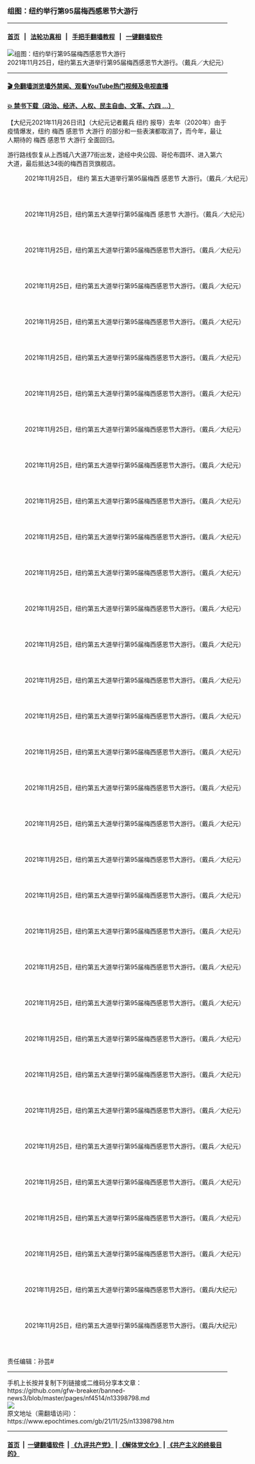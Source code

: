 ### 组图：纽约举行第95届梅西感恩节大游行
------------------------

#### [首页](https://github.com/gfw-breaker/banned-news3/blob/master/README.md) &nbsp;&nbsp;|&nbsp;&nbsp; [法轮功真相](https://github.com/begood0513/basic/blob/master/README.md)  &nbsp;&nbsp;|&nbsp;&nbsp; [手把手翻墙教程](https://github.com/gfw-breaker/guides/wiki)  &nbsp;&nbsp;|&nbsp;&nbsp; [一键翻墙软件](https://github.com/gfw-breaker/nogfw/blob/master/README.md)  



<div><img alt="组图：纽约举行第95届梅西感恩节大游行" class="attachment-djy_600_400 size-djy_600_400 wp-post-image" src="https://i.epochtimes.com/assets/uploads/2021/11/id13398809-20211125050-600x400.jpg"/>
<div class="caption">
 2021年11月25日，纽约第五大道举行第95届梅西感恩节大游行。（戴兵／大纪元）
</div></div><hr/>

#### [ 🎬  免翻墙浏览墙外禁闻、观看YouTube热门视频及电视直播](https://github.com/gfw-breaker/HelloWorld)

#### [ 💥  禁书下载（政治、经济、人权、民主自由、文革、六四 ...）](https://github.com/gfw-breaker/books/blob/master/README.md)

<div><p>
 【大纪元2021年11月26日讯】（大纪元记者戴兵
 <ok href="https://www.epochtimes.com/gb/tag/%E7%BA%BD%E7%BA%A6.html">
  纽约
 </ok>
 报导）去年（2020年）由于疫情爆发，纽约
 <ok href="https://www.epochtimes.com/gb/tag/%E6%A2%85%E8%A5%BF.html">
  梅西
 </ok>
 <ok href="https://www.ntdtv.com/b5/感恩节.htm">
  感恩节
 </ok>
 <ok href="https://www.ntdtv.com/b5/大游行.htm">
  大游行
 </ok>
 的部分和一些表演都取消了，而今年，最让人期待的
 <ok href="https://www.epochtimes.com/gb/tag/%E6%A2%85%E8%A5%BF.html">
  梅西
 </ok>
 <ok href="https://www.ntdtv.com/b5/感恩节.htm">
  感恩节
 </ok>
 <ok href="https://www.ntdtv.com/b5/大游行.htm">
  大游行
 </ok>
 全面回归。
</p>
<p>
 游行路线恢复从上西城八大道77街出发，途经中央公园、哥伦布圆环、进入第六大道，最后抵达34街的梅西百货旗舰店。
</p>
<div class="video_fit_container">
</div>
<figure aria-describedby="caption-attachment-13398813" class="wp-caption aligncenter" id="attachment_13398813" style="width: 600px">
 <ok href="https://i.epochtimes.com/assets/uploads/2021/11/id13398813-2111251558471973.jpg" target="_blank">
  <img alt="" class="size-large wp-image-13398813" src="https://i.epochtimes.com/assets/uploads/2021/11/id13398813-2111251558471973-600x400.jpg" title=""/>
 </ok>
 <br/><figcaption class="wp-caption-text" id="caption-attachment-13398813">
  2021年11月25日，
  <ok href="https://www.epochtimes.com/gb/tag/%E7%BA%BD%E7%BA%A6.html">
   纽约
  </ok>
  第五大道举行第95届梅西
  <ok href="https://www.epochtimes.com/gb/tag/%E6%84%9F%E6%81%A9%E8%8A%82.html">
   感恩节
  </ok>
  大游行。（戴兵／大纪元）
 </figcaption><br/>
</figure><br/>
<figure aria-describedby="caption-attachment-13398814" class="wp-caption aligncenter" id="attachment_13398814" style="width: 600px">
 <ok href="https://i.epochtimes.com/assets/uploads/2021/11/id13398814-2111251558491973.jpg" target="_blank">
  <img alt="" class="size-large wp-image-13398814" src="https://i.epochtimes.com/assets/uploads/2021/11/id13398814-2111251558491973-600x400.jpg" title=""/>
 </ok>
 <br/><figcaption class="wp-caption-text" id="caption-attachment-13398814">
  2021年11月25日，纽约第五大道举行第95届梅西
  <ok href="https://www.epochtimes.com/gb/tag/%E6%84%9F%E6%81%A9%E8%8A%82.html">
   感恩节
  </ok>
  大游行。（戴兵／大纪元）
 </figcaption><br/>
</figure><br/>
<figure aria-describedby="caption-attachment-13398820" class="wp-caption aligncenter" id="attachment_13398820" style="width: 600px">
 <ok href="https://i.epochtimes.com/assets/uploads/2021/11/id13398820-2111251559141973.jpg" target="_blank">
  <img alt="" class="size-large wp-image-13398820" src="https://i.epochtimes.com/assets/uploads/2021/11/id13398820-2111251559141973-600x400.jpg" title=""/>
 </ok>
 <br/><figcaption class="wp-caption-text" id="caption-attachment-13398820">
  2021年11月25日，纽约第五大道举行第95届梅西感恩节大游行。（戴兵／大纪元）
 </figcaption><br/>
</figure><br/>
<figure aria-describedby="caption-attachment-13398821" class="wp-caption aligncenter" id="attachment_13398821" style="width: 600px">
 <ok href="https://i.epochtimes.com/assets/uploads/2021/11/id13398821-2111251559341973.jpg" target="_blank">
  <img alt="" class="size-large wp-image-13398821" src="https://i.epochtimes.com/assets/uploads/2021/11/id13398821-2111251559341973-600x400.jpg" title=""/>
 </ok>
 <br/><figcaption class="wp-caption-text" id="caption-attachment-13398821">
  2021年11月25日，纽约第五大道举行第95届梅西感恩节大游行。（戴兵／大纪元）
 </figcaption><br/>
</figure><br/>
<figure aria-describedby="caption-attachment-13398824" class="wp-caption aligncenter" id="attachment_13398824" style="width: 600px">
 <ok href="https://i.epochtimes.com/assets/uploads/2021/11/id13398824-2111251600051973.jpg" target="_blank">
  <img alt="" class="size-large wp-image-13398824" src="https://i.epochtimes.com/assets/uploads/2021/11/id13398824-2111251600051973-600x400.jpg" title=""/>
 </ok>
 <br/><figcaption class="wp-caption-text" id="caption-attachment-13398824">
  2021年11月25日，纽约第五大道举行第95届梅西感恩节大游行。（戴兵／大纪元）
 </figcaption><br/>
</figure><br/>
<figure aria-describedby="caption-attachment-13398825" class="wp-caption aligncenter" id="attachment_13398825" style="width: 600px">
 <ok href="https://i.epochtimes.com/assets/uploads/2021/11/id13398825-2111251559401973.jpg" target="_blank">
  <img alt="" class="size-large wp-image-13398825" src="https://i.epochtimes.com/assets/uploads/2021/11/id13398825-2111251559401973-600x400.jpg" title=""/>
 </ok>
 <br/><figcaption class="wp-caption-text" id="caption-attachment-13398825">
  2021年11月25日，纽约第五大道举行第95届梅西感恩节大游行。（戴兵／大纪元）
 </figcaption><br/>
</figure><br/>
<figure aria-describedby="caption-attachment-13398859" class="wp-caption aligncenter" id="attachment_13398859" style="width: 600px">
 <ok href="https://i.epochtimes.com/assets/uploads/2021/11/id13398859-2111251558551973.jpg" target="_blank">
  <img alt="" class="size-large wp-image-13398859" src="https://i.epochtimes.com/assets/uploads/2021/11/id13398859-2111251558551973-600x400.jpg" title=""/>
 </ok>
 <br/><figcaption class="wp-caption-text" id="caption-attachment-13398859">
  2021年11月25日，纽约第五大道举行第95届梅西感恩节大游行。（戴兵／大纪元）
 </figcaption><br/>
</figure><br/>
<figure aria-describedby="caption-attachment-13398826" class="wp-caption aligncenter" id="attachment_13398826" style="width: 600px">
 <ok href="https://i.epochtimes.com/assets/uploads/2021/11/id13398826-2111251600301973.jpg" target="_blank">
  <img alt="" class="size-large wp-image-13398826" src="https://i.epochtimes.com/assets/uploads/2021/11/id13398826-2111251600301973-600x400.jpg" title=""/>
 </ok>
 <br/><figcaption class="wp-caption-text" id="caption-attachment-13398826">
  2021年11月25日，纽约第五大道举行第95届梅西感恩节大游行。（戴兵／大纪元）
 </figcaption><br/>
</figure><br/>
<figure aria-describedby="caption-attachment-13398827" class="wp-caption aligncenter" id="attachment_13398827" style="width: 600px">
 <ok href="https://i.epochtimes.com/assets/uploads/2021/11/id13398827-2111251600191973.jpg" target="_blank">
  <img alt="" class="size-large wp-image-13398827" src="https://i.epochtimes.com/assets/uploads/2021/11/id13398827-2111251600191973-600x400.jpg" title=""/>
 </ok>
 <br/><figcaption class="wp-caption-text" id="caption-attachment-13398827">
  2021年11月25日，纽约第五大道举行第95届梅西感恩节大游行。（戴兵／大纪元）
 </figcaption><br/>
</figure><br/>
<figure aria-describedby="caption-attachment-13398829" class="wp-caption aligncenter" id="attachment_13398829" style="width: 600px">
 <ok href="https://i.epochtimes.com/assets/uploads/2021/11/id13398829-2111251559541973.jpg" target="_blank">
  <img alt="" class="size-large wp-image-13398829" src="https://i.epochtimes.com/assets/uploads/2021/11/id13398829-2111251559541973-600x400.jpg" title=""/>
 </ok>
 <br/><figcaption class="wp-caption-text" id="caption-attachment-13398829">
  2021年11月25日，纽约第五大道举行第95届梅西感恩节大游行。（戴兵／大纪元）
 </figcaption><br/>
</figure><br/>
<figure aria-describedby="caption-attachment-13398830" class="wp-caption aligncenter" id="attachment_13398830" style="width: 600px">
 <ok href="https://i.epochtimes.com/assets/uploads/2021/11/id13398830-2111251559481973.jpg" target="_blank">
  <img alt="" class="size-large wp-image-13398830" src="https://i.epochtimes.com/assets/uploads/2021/11/id13398830-2111251559481973-600x400.jpg" title=""/>
 </ok>
 <br/><figcaption class="wp-caption-text" id="caption-attachment-13398830">
  2021年11月25日，纽约第五大道举行第95届梅西感恩节大游行。（戴兵／大纪元）
 </figcaption><br/>
</figure><br/>
<figure aria-describedby="caption-attachment-13398863" class="wp-caption aligncenter" id="attachment_13398863" style="width: 600px">
 <ok href="https://i.epochtimes.com/assets/uploads/2021/11/id13398863-2111251559371973.jpg" target="_blank">
  <img alt="" class="size-large wp-image-13398863" src="https://i.epochtimes.com/assets/uploads/2021/11/id13398863-2111251559371973-600x400.jpg" title=""/>
 </ok>
 <br/><figcaption class="wp-caption-text" id="caption-attachment-13398863">
  2021年11月25日，纽约第五大道举行第95届梅西感恩节大游行。（戴兵／大纪元）
 </figcaption><br/>
</figure><br/>
<figure aria-describedby="caption-attachment-13398864" class="wp-caption aligncenter" id="attachment_13398864" style="width: 600px">
 <ok href="https://i.epochtimes.com/assets/uploads/2021/11/id13398864-2111251559311973.jpg" target="_blank">
  <img alt="" class="size-large wp-image-13398864" src="https://i.epochtimes.com/assets/uploads/2021/11/id13398864-2111251559311973-600x400.jpg" title=""/>
 </ok>
 <br/><figcaption class="wp-caption-text" id="caption-attachment-13398864">
  2021年11月25日，纽约第五大道举行第95届梅西感恩节大游行。（戴兵／大纪元）
 </figcaption><br/>
</figure><br/>
<figure aria-describedby="caption-attachment-13398828" class="wp-caption aligncenter" id="attachment_13398828" style="width: 600px">
 <ok href="https://i.epochtimes.com/assets/uploads/2021/11/id13398828-2111251559561973.jpg" target="_blank">
  <img alt="" class="size-large wp-image-13398828" src="https://i.epochtimes.com/assets/uploads/2021/11/id13398828-2111251559561973-600x400.jpg" title=""/>
 </ok>
 <br/><figcaption class="wp-caption-text" id="caption-attachment-13398828">
  2021年11月25日，纽约第五大道举行第95届梅西感恩节大游行。（戴兵／大纪元）
 </figcaption><br/>
</figure><br/>
<figure aria-describedby="caption-attachment-13398833" class="wp-caption aligncenter" id="attachment_13398833" style="width: 600px">
 <ok href="https://i.epochtimes.com/assets/uploads/2021/11/id13398833-2111251600411973.jpg" target="_blank">
  <img alt="" class="size-large wp-image-13398833" src="https://i.epochtimes.com/assets/uploads/2021/11/id13398833-2111251600411973-600x400.jpg" title=""/>
 </ok>
 <br/><figcaption class="wp-caption-text" id="caption-attachment-13398833">
  2021年11月25日，纽约第五大道举行第95届梅西感恩节大游行。（戴兵／大纪元）
 </figcaption><br/>
</figure><br/>
<figure aria-describedby="caption-attachment-13398834" class="wp-caption aligncenter" id="attachment_13398834" style="width: 600px">
 <ok href="https://i.epochtimes.com/assets/uploads/2021/11/id13398834-2111251601011973.jpg" target="_blank">
  <img alt="" class="size-large wp-image-13398834" src="https://i.epochtimes.com/assets/uploads/2021/11/id13398834-2111251601011973-600x400.jpg" title=""/>
 </ok>
 <br/><figcaption class="wp-caption-text" id="caption-attachment-13398834">
  2021年11月25日，纽约第五大道举行第95届梅西感恩节大游行。（戴兵／大纪元）
 </figcaption><br/>
</figure><br/>
<figure aria-describedby="caption-attachment-13398835" class="wp-caption aligncenter" id="attachment_13398835" style="width: 600px">
 <ok href="https://i.epochtimes.com/assets/uploads/2021/11/id13398835-2111251600471973.jpg" target="_blank">
  <img alt="" class="size-large wp-image-13398835" src="https://i.epochtimes.com/assets/uploads/2021/11/id13398835-2111251600471973-600x400.jpg" title=""/>
 </ok>
 <br/><figcaption class="wp-caption-text" id="caption-attachment-13398835">
  2021年11月25日，纽约第五大道举行第95届梅西感恩节大游行。（戴兵／大纪元）
 </figcaption><br/>
</figure><br/>
<figure aria-describedby="caption-attachment-13398838" class="wp-caption aligncenter" id="attachment_13398838" style="width: 600px">
 <ok href="https://i.epochtimes.com/assets/uploads/2021/11/id13398838-2111251559091973.jpg" target="_blank">
  <img alt="" class="size-large wp-image-13398838" src="https://i.epochtimes.com/assets/uploads/2021/11/id13398838-2111251559091973-600x400.jpg" title=""/>
 </ok>
 <br/><figcaption class="wp-caption-text" id="caption-attachment-13398838">
  2021年11月25日，纽约第五大道举行第95届梅西感恩节大游行。（戴兵／大纪元）
 </figcaption><br/>
</figure><br/>
<figure aria-describedby="caption-attachment-13398839" class="wp-caption aligncenter" id="attachment_13398839" style="width: 600px">
 <ok href="https://i.epochtimes.com/assets/uploads/2021/11/id13398839-2111251558441973.jpg" target="_blank">
  <img alt="" class="size-large wp-image-13398839" src="https://i.epochtimes.com/assets/uploads/2021/11/id13398839-2111251558441973-600x400.jpg" title=""/>
 </ok>
 <br/><figcaption class="wp-caption-text" id="caption-attachment-13398839">
  2021年11月25日，纽约第五大道举行第95届梅西感恩节大游行。（戴兵／大纪元）
 </figcaption><br/>
</figure><br/>
<figure aria-describedby="caption-attachment-13398870" class="wp-caption aligncenter" id="attachment_13398870" style="width: 600px">
 <ok href="https://i.epochtimes.com/assets/uploads/2021/11/id13398870-2111251559171973.jpg" target="_blank">
  <img alt="" class="size-large wp-image-13398870" src="https://i.epochtimes.com/assets/uploads/2021/11/id13398870-2111251559171973-600x400.jpg" title=""/>
 </ok>
 <br/><figcaption class="wp-caption-text" id="caption-attachment-13398870">
  2021年11月25日，纽约第五大道举行第95届梅西感恩节大游行。（戴兵／大纪元）
 </figcaption><br/>
</figure><br/>
<figure aria-describedby="caption-attachment-13398840" class="wp-caption aligncenter" id="attachment_13398840" style="width: 600px">
 <ok href="https://i.epochtimes.com/assets/uploads/2021/11/id13398840-2111251559201973.jpg" target="_blank">
  <img alt="" class="size-large wp-image-13398840" src="https://i.epochtimes.com/assets/uploads/2021/11/id13398840-2111251559201973-600x400.jpg" title=""/>
 </ok>
 <br/><figcaption class="wp-caption-text" id="caption-attachment-13398840">
  2021年11月25日，纽约第五大道举行第95届梅西感恩节大游行。（戴兵／大纪元）
 </figcaption><br/>
</figure><br/>
<figure aria-describedby="caption-attachment-13398841" class="wp-caption aligncenter" id="attachment_13398841" style="width: 600px">
 <ok href="https://i.epochtimes.com/assets/uploads/2021/11/id13398841-2111251558521973.jpg" target="_blank">
  <img alt="" class="size-large wp-image-13398841" src="https://i.epochtimes.com/assets/uploads/2021/11/id13398841-2111251558521973-600x400.jpg" title=""/>
 </ok>
 <br/><figcaption class="wp-caption-text" id="caption-attachment-13398841">
  2021年11月25日，纽约第五大道举行第95届梅西感恩节大游行。（戴兵／大纪元）
 </figcaption><br/>
</figure><br/>
<figure aria-describedby="caption-attachment-13398842" class="wp-caption aligncenter" id="attachment_13398842" style="width: 600px">
 <ok href="https://i.epochtimes.com/assets/uploads/2021/11/id13398842-2111251600391973.jpg" target="_blank">
  <img alt="" class="size-large wp-image-13398842" src="https://i.epochtimes.com/assets/uploads/2021/11/id13398842-2111251600391973-600x400.jpg" title=""/>
 </ok>
 <br/><figcaption class="wp-caption-text" id="caption-attachment-13398842">
  2021年11月25日，纽约第五大道举行第95届梅西感恩节大游行。（戴兵／大纪元）
 </figcaption><br/>
</figure><br/>
<figure aria-describedby="caption-attachment-13398845" class="wp-caption aligncenter" id="attachment_13398845" style="width: 600px">
 <ok href="https://i.epochtimes.com/assets/uploads/2021/11/id13398845-2111251601031973.jpg" target="_blank">
  <img alt="" class="size-large wp-image-13398845" src="https://i.epochtimes.com/assets/uploads/2021/11/id13398845-2111251601031973-600x400.jpg" title=""/>
 </ok>
 <br/><figcaption class="wp-caption-text" id="caption-attachment-13398845">
  2021年11月25日，纽约第五大道举行第95届梅西感恩节大游行。（戴兵／大纪元）
 </figcaption><br/>
</figure><br/>
<figure aria-describedby="caption-attachment-13398846" class="wp-caption aligncenter" id="attachment_13398846" style="width: 600px">
 <ok href="https://i.epochtimes.com/assets/uploads/2021/11/id13398846-2111251600521973.jpg" target="_blank">
  <img alt="" class="size-large wp-image-13398846" src="https://i.epochtimes.com/assets/uploads/2021/11/id13398846-2111251600521973-600x400.jpg" title=""/>
 </ok>
 <br/><figcaption class="wp-caption-text" id="caption-attachment-13398846">
  2021年11月25日，纽约第五大道举行第95届梅西感恩节大游行。（戴兵／大纪元）
 </figcaption><br/>
</figure><br/>
<figure aria-describedby="caption-attachment-13398847" class="wp-caption aligncenter" id="attachment_13398847" style="width: 600px">
 <ok href="https://i.epochtimes.com/assets/uploads/2021/11/id13398847-2111251600491973.jpg" target="_blank">
  <img alt="" class="size-large wp-image-13398847" src="https://i.epochtimes.com/assets/uploads/2021/11/id13398847-2111251600491973-600x400.jpg" title=""/>
 </ok>
 <br/><figcaption class="wp-caption-text" id="caption-attachment-13398847">
  2021年11月25日，纽约第五大道举行第95届梅西感恩节大游行。（戴兵／大纪元）
 </figcaption><br/>
</figure><br/>
<figure aria-describedby="caption-attachment-13398850" class="wp-caption aligncenter" id="attachment_13398850" style="width: 600px">
 <ok href="https://i.epochtimes.com/assets/uploads/2021/11/id13398850-2111251600581973.jpg" target="_blank">
  <img alt="" class="size-large wp-image-13398850" src="https://i.epochtimes.com/assets/uploads/2021/11/id13398850-2111251600581973-600x400.jpg" title=""/>
 </ok>
 <br/><figcaption class="wp-caption-text" id="caption-attachment-13398850">
  2021年11月25日，纽约第五大道举行第95届梅西感恩节大游行。（戴兵／大纪元）
 </figcaption><br/>
</figure><br/>
<figure aria-describedby="caption-attachment-13398851" class="wp-caption aligncenter" id="attachment_13398851" style="width: 600px">
 <ok href="https://i.epochtimes.com/assets/uploads/2021/11/id13398851-2111251559451973.jpg" target="_blank">
  <img alt="" class="size-large wp-image-13398851" src="https://i.epochtimes.com/assets/uploads/2021/11/id13398851-2111251559451973-600x400.jpg" title=""/>
 </ok>
 <br/><figcaption class="wp-caption-text" id="caption-attachment-13398851">
  2021年11月25日，纽约第五大道举行第95届梅西感恩节大游行。（戴兵／大纪元）
 </figcaption><br/>
</figure><br/>
<figure aria-describedby="caption-attachment-13398852" class="wp-caption aligncenter" id="attachment_13398852" style="width: 600px">
 <ok href="https://i.epochtimes.com/assets/uploads/2021/11/id13398852-2111251559421973.jpg" target="_blank">
  <img alt="" class="size-large wp-image-13398852" src="https://i.epochtimes.com/assets/uploads/2021/11/id13398852-2111251559421973-600x400.jpg" title=""/>
 </ok>
 <br/><figcaption class="wp-caption-text" id="caption-attachment-13398852">
  2021年11月25日，纽约第五大道举行第95届梅西感恩节大游行。（戴兵／大纪元）
 </figcaption><br/>
</figure><br/>
<figure aria-describedby="caption-attachment-13398873" class="wp-caption aligncenter" id="attachment_13398873" style="width: 600px">
 <ok href="https://i.epochtimes.com/assets/uploads/2021/11/id13398873-2111251558581973.jpg" target="_blank">
  <img alt="" class="size-large wp-image-13398873" src="https://i.epochtimes.com/assets/uploads/2021/11/id13398873-2111251558581973-600x400.jpg" title=""/>
 </ok>
 <br/><figcaption class="wp-caption-text" id="caption-attachment-13398873">
  2021年11月25日，纽约第五大道举行第95届梅西感恩节大游行。（戴兵／大纪元）
 </figcaption><br/>
</figure><br/>
<figure aria-describedby="caption-attachment-13398877" class="wp-caption aligncenter" id="attachment_13398877" style="width: 600px">
 <ok href="https://i.epochtimes.com/assets/uploads/2021/11/id13398877-2111251600131973.jpg" target="_blank">
  <img alt="" class="size-large wp-image-13398877" src="https://i.epochtimes.com/assets/uploads/2021/11/id13398877-2111251600131973-600x400.jpg" title=""/>
 </ok>
 <br/><figcaption class="wp-caption-text" id="caption-attachment-13398877">
  2021年11月25日，纽约第五大道举行第95届梅西感恩节大游行。（戴兵／大纪元）
 </figcaption><br/>
</figure><br/>
<figure aria-describedby="caption-attachment-13399021" class="wp-caption aligncenter" id="attachment_13399021" style="width: 600px">
 <ok href="https://i.epochtimes.com/assets/uploads/2021/11/id13399021-2111251600081973.jpg" target="_blank">
  <img alt="" class="size-large wp-image-13399021" src="https://i.epochtimes.com/assets/uploads/2021/11/id13399021-2111251600081973-600x400.jpg" title=""/>
 </ok>
 <br/><figcaption class="wp-caption-text" id="caption-attachment-13399021">
  2021年11月25日，纽约第五大道举行第95届梅西感恩节大游行。（戴兵/大纪元）
 </figcaption><br/>
</figure><br/>
<figure aria-describedby="caption-attachment-13399022" class="wp-caption aligncenter" id="attachment_13399022" style="width: 600px">
 <ok href="https://i.epochtimes.com/assets/uploads/2021/11/id13399022-2111251600021973.jpg" target="_blank">
  <img alt="" class="size-large wp-image-13399022" src="https://i.epochtimes.com/assets/uploads/2021/11/id13399022-2111251600021973-600x400.jpg" title=""/>
 </ok>
 <br/><figcaption class="wp-caption-text" id="caption-attachment-13399022">
  2021年11月25日，纽约第五大道举行第95届梅西感恩节大游行。（戴兵/大纪元）
 </figcaption><br/>
</figure><br/>
<p>
 责任编辑：孙芸#
</p>
</div>
<hr/>
手机上长按并复制下列链接或二维码分享本文章：<br/>
https://github.com/gfw-breaker/banned-news3/blob/master/pages/nf4514/n13398798.md <br/>
<a href='https://github.com/gfw-breaker/banned-news3/blob/master/pages/nf4514/n13398798.md'><img src='https://github.com/gfw-breaker/banned-news3/blob/master/pages/nf4514/n13398798.md.png'/></a> <br/>
原文地址（需翻墙访问）：https://www.epochtimes.com/gb/21/11/25/n13398798.htm


------------------------
#### [首页](https://github.com/gfw-breaker/banned-news3/blob/master/README.md) &nbsp;|&nbsp; [一键翻墙软件](https://github.com/gfw-breaker/nogfw/blob/master/README.md) &nbsp;| [《九评共产党》](https://github.com/gfw-breaker/9ping.md/blob/master/README.md#九评之一评共产党是什么) | [《解体党文化》](https://github.com/gfw-breaker/jtdwh.md/blob/master/README.md) | [《共产主义的终极目的》](https://github.com/gfw-breaker/gczydzjmd.md/blob/master/README.md)


<img src='http://gfw-breaker.win/banned-news3/pages/nf4514/n13398798.md' width='0px' height='0px'/>